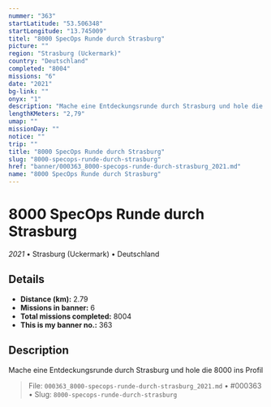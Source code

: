 ```yaml
---
nummer: "363"
startLatitude: "53.506348"
startLongitude: "13.745009"
titel: "8000 SpecOps Runde durch Strasburg"
picture: ""
region: "Strasburg (Uckermark)"
country: "Deutschland"
completed: "8004"
missions: "6"
date: "2021"
bg-link: ""
onyx: "1"
description: "Mache eine Entdeckungsrunde durch Strasburg und hole die 8000 ins Profil"
lengthKMeters: "2,79"
umap: ""
missionDay: ""
notice: ""
trip: ""
title: "8000 SpecOps Runde durch Strasburg"
slug: "8000-specops-runde-durch-strasburg"
href: "banner/000363_8000-specops-runde-durch-strasburg_2021.md"
name: "8000 SpecOps Runde durch Strasburg"
---
```

# 8000 SpecOps Runde durch Strasburg

*2021* • Strasburg (Uckermark) • Deutschland





## Details
- **Distance (km):** 2.79
- **Missions in banner:** 6
- **Total missions completed:** 8004
- **This is my banner no.:** 363



## Description
Mache eine Entdeckungsrunde durch Strasburg und hole die 8000 ins Profil




> File: `000363_8000-specops-runde-durch-strasburg_2021.md`
> • #000363
> • Slug: `8000-specops-runde-durch-strasburg`

